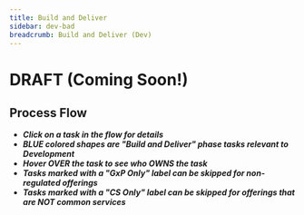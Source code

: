 ```yaml
---
title: Build and Deliver
sidebar: dev-bad
breadcrumb: Build and Deliver (Dev)
---
```


# DRAFT (Coming Soon!)

Process Flow
------------
- _**Click on a task in the flow for details**_
- _**BLUE colored shapes are "Build and Deliver" phase tasks relevant to Development**_
- _**Hover OVER the task to see who OWNS the task**_
- _**Tasks marked with a "GxP Only" label can be skipped for non-regulated offerings**_
- _**Tasks marked with a "CS Only" label can be skipped for offerings that are NOT common services**_

<!--
![Build and Deliver Value Stream Process Flow](https://pages.github.ibm.com/watson-health-playbook/resources/images/vs/flows/vs-build-and-deliver.jpg)
-->

<svg xmlns="http://www.w3.org/2000/svg" xmlns:xlink="http://www.w3.org/1999/xlink" viewBox="0 0 720 3601">
    <defs>
      <style>
        svg {
          background-image: url(https://pages.github.ibm.com/watson-health-playbook/resources/images/vs/flows/vs-build-and-deliver-dev.jpg);
          background-size: 100% 100%;
          background-repeat: no-repeat;
          max-width: 900px;
          width: 90%;
        }
        path {
          fill: transparent;
          cursor: pointer;
          transition: fill 0.2s;
        }
        svg a:focus,
        svg a:hover {
          outline: none;
        }
        svg a:focus path,
        svg a:hover path {
          fill: rgba(255,255,0, 0.15);
          cursor: pointer;
       }
      </style>
    </defs>
    <g>
      <a xlink:href="{{ site.baseurl }}/dev/build-and-deliver/initialize-new-analytics-project-charter/" target="_self">
        <title>OWNER: Project Manager - Initialize New Analytics Project Charter</title>
        <path d="m576.96 214.61-123.54-0.27513 0.41271-207.04 244.18 0.27514 0.27513 109.92h-121.89z"/>
      </a>
    </g>
    <g>
      <a xlink:href="{{ site.baseurl }}/dev/build-and-deliver/create-risk-management-plan/" target="_self">
        <title>OWNER: Project Manager - Create Risk Management Plan</title>
        <path d="m588.71 208.02 99.221-0.3891 0.7782-74.319h-99.61z"/>
      </a>
    </g>
    <g>
      <a xlink:href="{{ site.baseurl }}/om/build-and-deliver/submit-list-of-suppliers/" target="_self">
        <title>OWNER: Offering Manager - Submit list of suppliers</title>
        <path d="m590.46 246.93 79.961 0.58366 1.9455 9.9221 3.891 5.8366 9.9221 4.2801h5.642l-0.3891 54.669h-101.17z"/>
      </a>
    </g>
    <g>
      <a xlink:href="{{ site.baseurl }}/dev/build-and-deliver/submit-list-of-tools/" target="_self">
        <title>OWNER: Tools Team - Submit list of tools</title>
        <path d="m464.98 322.22-0.58366-75.291h83.074v7.0039l1.9455 6.0311 4.2801 4.4747 6.8093 2.9183 3.6965 0.97276 0.77821 54.28z"/>
      </a>
    </g>
    <g>
      <a xlink:href="{{ site.baseurl }}/dev/build-and-deliver/start-contribution-package/" target="_self">
        <title>OWNER: Dev Lead - Start Contribution Package</title>
        <path d="m203.7 337.98v-105.06l1.751-4.0856 4.4747-1.9455 12.451-0.38911 216.34 0.19456 9.533 1.9455 4.0856 3.6965 1.5564 4.6692 0.3891 95.719-2.5292 1.751-5.642 3.1128-21.012 0.58365-12.451 0.97276z"/>
      </a>
    </g>
    <g>
      <a xlink:href="{{ site.baseurl }}/dev/build-and-deliver/user-requirements-specification/" target="_self">
        <title>OWNER: Architect - User Requirements Specification</title>
        <path d="m84.742 323.42-0.41271-76.213 100.01 0.41271 0.96298 75.663z"/>
      </a>
    </g>
    <g>
      <a xlink:href="{{ site.baseurl }}/om/build-and-deliver/project-kick-off/" target="_self">
        <title>OWNER: Offering Manager - Project Kick-Off</title>
        <path d="m84.742 427.29v-75.388l99.325 0.82542 1.1006 74.287z"/>
      </a>
    </g>
    <!--
       foreignObject is used to set a placeholder point on the image at an x,y coordinate.
       Then an "id" label is assigned to this point. In this document, there are two such points, there first
       is just below called "back-to-main-flow" and the second is called "begin-monthly-reviews". Then
       second point is located near the bottom of the image. These provide anchors that we can "skip to"
       when a section of the page is clicked on.
    -->
    <foreignObject x="258" y="95" width="1" height="1">
      <div id="back-to-main-flow" xmlns="http://www.w3.org/1999/xhtml"></div>
    </foreignObject>
    <!--
       The following link ref is used to "jump to" the foreignObject label at the end of the page.
    -->
    <g>
      <a xlink:href="#begin-monthly-reviews" target="_self">
        <title>OWNER: Offering Manager - See "Begin Monthly Reviews"</title>
        <path d="m260.89 357.92 4.9611 0.63229 5.4961 1.751 5.0097 2.8696 5.1556 3.6965 3.7451 4.2315 3.356 5.5934 1.751 4.0856 0.77821 4.5233v10.506l-2.6751 7.5875-5.0097 6.6634-5.7393 5.4474-6.6148 3.5019-6.2743 1.5564-11.187-0.0486-5.8852-1.4105-5.3502-3.5506-5.4961-4.9611-2.9669-3.9397-2.4319-5.0097-1.7996-5.5447-0.48638-4.4747v-6.9552l0.92412-5.7879 3.5992-6.4688 3.5992-4.2801 4.7179-4.6206 6.3229-3.1615 3.9883-1.3132 5.2043-0.92412z"/>
      </a>
    </g>
    <g>
      <a xlink:href="{{ site.baseurl }}/dev/build-and-deliver/whct-coc-team-review/" target="_self">
        <title>OWNER: Architect - WHCT CoC Team Review</title>
        <path d="m337.59 351.63 100.7 0.27513v75.113l-100.98 0.27514z"/>
      </a>
    </g>
    <g>
      <a xlink:href="{{ site.baseurl }}/dev/build-and-deliver/confirm-sprb-review-completed/" target="_self">
        <title>OWNER: Dev Lead - Confirm SPRB Review Completed</title>
        <path d="m462.78 427.29v-75.113l99.6 0.55028 0.55028 74.837z"/>
      </a>
    </g>
    <g>
      <a xlink:href="{{ site.baseurl }}/dev/build-and-deliver/cdt-orb-review/" target="_self">
        <title>OWNER: Dev Lead - CDT ORB Review</title>
        <path d="m587.69 352.18 101.53-0.27514-0.82542 75.938-100.15-0.27513z"/>
      </a>
    </g>
    <g>
      <a xlink:href="{{ site.baseurl }}/dev/build-and-deliver/provision-cdt-environment/" target="_self">
        <title>OWNER: Operations - Create or Provision CDT Environment</title>
        <path d="m588.52 466.97 99.61 0.3891 0.77821 75.681-100.97-0.19455z"/>
      </a>
    </g>
    <g>
      <a xlink:href="{{ site.baseurl }}/dev/build-and-deliver/design-input-detailed-req/" target="_self">
        <title>OWNER: Architect - Design Input Detailed Requirements</title>
        <path d="m462.23 542.3v-74.562l99.875 0.27513 1.1006 74.012z"/>
      </a>
    </g>
    <g>
      <a xlink:href="{{ site.baseurl }}/dev/build-and-deliver/approve-design-input/" target="_self">
        <title>OWNER: Project Manager - Approve Design Input</title>
        <path d="m338.42 543.12-1.1006-74.837h83.917v6.6033l2.7514 7.1536 6.053 4.9525 7.979 2.7514 0.82541 53.377z"/>
      </a>
    </g>
    <g>
      <a xlink:href="{{ site.baseurl }}/dev/build-and-deliver/design-input-detailed-req/" target="_self">
        <title>OWNER: Architect - Send HL-SL-DL to Dev</title>
        <path d="m259.73 542.85-50.35-37.969 50.9-35.768 49.25 35.768z"/>
      </a>
    </g>
    <g>
      <a xlink:href="{{ site.baseurl }}/dev/build-and-deliver/doc-system-arch-spec/" target="_self">
        <title>OWNER: Architect - Document System Architecture Specification</title>
        <path d="m83.642 467.73h80.34v6.6033l3.3016 8.8044 7.7038 4.9525 10.18 1.6508-0.27514 52.276-100.98 0.55027z"/>
      </a>
    </g>
    <g>
      <a xlink:href="{{ site.baseurl }}/dev/build-and-deliver/start-recording-risk-analysis/" target="_self">
        <title>OWNER: Project Manager - Start Recording Risk Analysis</title>
        <path d="m85.017 664.46v-75.388h82.266l0.55027 7.979 2.2011 8.8044 6.3282 5.2276 8.5293 2.2011-0.55027 51.176z"/>
      </a>
    </g>
    <g>
      <a xlink:href="{{ site.baseurl }}/dev/build-and-deliver/planning-req-design-review/" target="_self">
        <title>OWNER: Architect - Planning Requirements Design Review</title>
        <path d="m209.93 664.18v-74.837l77.589 0.55028-0.27514 7.979 2.7514 8.2541 6.6033 5.5028 7.1536 1.6508 6.3282-1.1006-0.27514 52.001z"/>
      </a>
    </g>
    <g>
      <a xlink:href="{{ site.baseurl }}/dev/build-and-deliver/doc-v-and-v-plan/" target="_self">
        <title>OWNER: Test Lead - Document Verification and Validation Plan</title>
        <path d="m338.14 664.46 0.27513-75.113h84.467l-1.1006 6.6033 2.4762 9.0795 6.8784 5.2276 6.6033 2.4762h1.3757l-0.82541 51.451z"/>
      </a>
    </g>
    <g>
      <a xlink:href="{{ site.baseurl }}/dev/build-and-deliver/create-groom-stories-design-output/" target="_self">
        <title>OWNER Dev Lead - Create-Groom Stories (Define Design Output)</title>
        <path d="m338.69 769.01-0.27514-76.488 99.875 0.55027 1.1006 76.213z"/>
      </a>
    </g>
    <g>
      <a xlink:href="{{ site.baseurl }}/dev/build-and-deliver/implement-stories/" target="_self">
        <title>OWNER: Dev Lead - Implement Stories</title>
        <path d="m210.5 850.62 100.97 0.19455v75.097l-100.39 0.3891z"/>
      </a>
    </g>
    <g>
      <a xlink:href="{{ site.baseurl }}/dev/build-and-deliver/review-and-approve-design-output/" target="_self">
        <title>OWNER: Architect - Review and Approve Design Output</title>
        <path d="m336.77 926.89-0.19455-75.486 80.544 0.58365-0.3891 7.9766 4.0856 7.9766 7.5875 4.2801 8.3657 1.1673 0.38911 53.307z"/>
      </a>
    </g>
    <g>
      <a xlink:href="{{ site.baseurl }}/dev/build-and-deliver/testing/" target="_self">
        <title>OWNER: Test Lead - Testing</title>
        <path d="m474.71 927.08 99.805-0.58366v-75.291l-101.17 0.19455z"/>
      </a>
    </g>
    <g>
      <a xlink:href="{{ site.baseurl }}/dev/build-and-deliver/code-reviews/" target="_self">
        <title>OWNER: Dev Lead - Code Reviews</title>
        <path d="m153.5 1085.8 0.38911-75.097 99.805 0.3891 0.97276 74.902z"/>
      </a>
    </g>
    <g>
      <a xlink:href="{{ site.baseurl }}/dev/build-and-deliver/complete-sec-eng-virus-scans-impl/" target="_self">
        <title>OWNER: Security Lead - Complete Secure Engineering Virus Scans (Code Scans)</title>
        <path d="m279.38 1086v-75.292l99.027-0.1945 1.3619 75.486z"/>
      </a>
    </g>
    <g>
      <a xlink:href="{{ site.baseurl }}/dev/build-and-deliver/database-reviews/" target="_self">
        <title>OWNER: Architect - Database Reviews</title>
        <path d="m403.35 1010.3 100.15 0.5503 1.6508 75.388-101.25 0.2751z"/>
      </a>
    </g>
    <g>
      <a xlink:href="{{ site.baseurl }}/dev/build-and-deliver/architecture-reviews/" target="_self">
        <title>OWNER: Architect - Architecture Reviews</title>
        <path d="m529.64 1087.1-0.55028-76.213h101.25l-0.82541 75.388z"/>
      </a>
    </g>
    <g>
      <a xlink:href="{{ site.baseurl }}/dev/build-and-deliver/doc-and-approve-validation-build-standard/" target="_self">
        <title>OWNER: Test Lead - Document and Approve Validation Build Standard</title>
        <path d="m337.35 1217.5 0.77821-71.984 1.5564-2.7237 5.2529-0.7782 78.599 0.3891v6.8093l4.0856 9.1439 6.0311 4.0856 5.2529 2.1401-0.97276 48.443-0.58366 2.7237-2.9183 1.9455h-3.6965z"/>
      </a>
    </g>
    <g>
      <a xlink:href="{{ site.baseurl }}/dev/build-and-deliver/install-build-to-formal-v-and-v/" target="_self">
        <title>OWNER: Operations - Install Build to Formal V&V</title>
        <path d="m464.01 1217.7 0.19455-75.486 82.879 0.3891 0.97276 7.1984 3.6965 7.9766 7.5875 4.8638 6.0311 2.1401 0.58366 52.918z"/>
      </a>
    </g>
    <g>
      <a xlink:href="{{ site.baseurl }}/dev/build-and-deliver/review-and-approve-install-ver-protocol-exe-records/" target="_self">
        <title>OWNER: Test Lead - Review and Approval of Install Verification Protocol Execution Records</title>
        <path d="m589.88 1217.4v-75.292l83.268-0.1945 0.58366 5.4474 3.6965 5.0584 5.0583 3.5019 7.5875 2.3346 0.19455 59.338z"/>
      </a>
    </g>
    <g>
      <a xlink:href="{{ site.baseurl }}/dev/build-and-deliver/doc-and-approve-pre-exe-v-and-v-test-protocols/" target="_self">
        <title>OWNER: Test Lead - Document and Approve Pre-Execution V&V Test Protocols</title>
        <path d="m592.1 1319.8 0.27513-75.112 83.642 0.2751 1.3757 8.5293 4.1271 6.8784 6.6033 3.5768 4.4022 1.6508-0.27514 54.202z"/>
      </a>
    </g>
    <g>
      <a xlink:href="{{ site.baseurl }}/dev/build-and-deliver/v-and-v-readiness-design-review/" target="_self">
        <title>OWNER: Test Lead - V&V Readiness Design Review</title>
        <path d="m466.53 1319.5-0.19455-74.513 81.517-0.3891 1.5564 7.9766 3.5019 5.8365 6.0311 4.2802 5.642 1.9455 3.5019-0.1946-0.7782 55.642z"/>
      </a>
    </g>
    <g>
      <a xlink:href="{{ site.baseurl }}/dev/build-and-deliver/v-and-v-test-execution/" target="_self">
        <title>OWNER: Test Lead - V&V Test Execution</title>
        <path d="m337.35 1243.8 86.965 0.3891 0.19455 7.7821 3.6965 7.0039 7.9766 5.642 2.1401 0.7782-0.19456 54.474-100.58-0.1945z"/>
      </a>
    </g>
    <g>
      <a xlink:href="{{ site.baseurl }}/dev/build-and-deliver/review-and-approve-v-and-v-test-protocol-exe-recs/" target="_self">
        <title>OWNER: Test Lead - Review and Approve V&V Test Protocol Execution Records</title>
        <path d="m210.5 1319.9 0.19455-75.097 81.323 0.1946 1.751 8.1711 5.4474 8.3657 8.5603 3.502 2.7237 0.1945v54.474z"/>
      </a>
    </g>
    <g>
      <a xlink:href="{{ site.baseurl }}/dev/build-and-deliver/doc-v-and-v-summary-report/" target="_self">
        <title>OWNER: Test Lead - Document V&V Summary Report</title>
        <path d="m85.214 1319.3 0.19455-74.513 83.268-0.1945v6.2256l3.1128 7.1984 5.642 4.6693 7.5875 2.5291 0.19456 54.28z"/>
      </a>
    </g>
    <g>
      <a xlink:href="{{ site.baseurl }}/dev/build-and-deliver/analytics-and-informatics-impact-analysis/" target="_self">
        <title>OWNER: Dev Lead - Analytics and Informatics Impact Analysis</title>
        <path d="m74.837 1800.2v-190.4l0.82541-3.8519 5.2276-7.4287 12.381-1.926 8.2541-0.2751 209.1 1.1005 6.6033 1.926 3.0265 4.4022 1.926 3.8519 0.82541 176.36-1.3757 6.053-4.4022 6.8785-12.931 3.5767-7.1536 0.2752z"/>
      </a>
    </g>
    <g>
      <a xlink:href="{{ site.baseurl }}/dev/build-and-deliver/analytics-action-plan/" target="_self">
        <title>OWNER: Project Manager - Analytics and Informatics Impact Analysis Action Plan</title>
        <path d="m500.39 1717.9 100.78 0.1946-0.19455 76.07-100.39-0.9728z"/>
      </a>
    </g>
    <g>
      <a xlink:href="{{ site.baseurl }}/dev/build-and-deliver/ac-review-of-contribution-package/" target="_self">
        <title>OWNER: Architect - AC Review of Contribution Package</title>
        <path d="m347.51 1393.1h259.86l13.451 3.9424 4.8653 11.828 0.85857 171.5-3.4343 11.335-13.451 3.4499-262.44-0.9859z"/>
      </a>
    </g>
    <g>
      <a xlink:href="{{ site.baseurl }}/dev/build-and-deliver/ac-review-action-plan/" target="_self">
        <title>OWNER: Project Manager - AC Review Action Plan</title>
        <path d="m500.05 1689.4-0.55027-70.986 1.6508-2.4762 2.7514-1.3757 78.689 0.8254-0.27514 6.053 4.1271 7.4288 6.8784 6.3281 6.6033 0.8254 0.55028 52.001-3.8519 1.926-5.7779 0.5503z"/>
      </a>
    </g>
    <g>
      <a xlink:href="{{ site.baseurl }}/dev/build-and-deliver/staging-orb-review/" target="_self">
        <title>OWNER: Dev Lead - Staging ORB Review</title>
        <path d="m209.93 1952.7 0.82541-72.361 4.6773-3.0265h94.647l0.55027 72.361-4.9525 3.3017z"/>
      </a>
    </g>
    <g>
      <a xlink:href="{{ site.baseurl }}/dev/build-and-deliver/promote-offering-to-staging/" target="_self">
        <title>OWNER: Operations - Promote Offering to Staging</title>
        <path d="m85.293 1951.8-0.27514-75.112h94.097l4.5398 1.3757 1.7884 3.4392 0.55027 2.3387-0.82541 65.208-3.0672 2.128-6.1284 1.1673-2.9104 0.2815z"/>
      </a>
    </g>
    <g>
      <a xlink:href="{{ site.baseurl }}/dev/build-and-deliver/demo-to-sponsors/" target="_self">
        <title>OWNER: Dev Lead - Demo to Sponsors</title>
        <path d="m84.605 1976.5 97.949 0.5503 2.6138 2.2011 0.82541 3.1641-0.55027 66.858-1.7884 2.7514-3.7144 1.2381-95.748-0.4127z"/>
      </a>
    </g>
    <g>
      <a xlink:href="{{ site.baseurl }}/dev/build-and-deliver/lessons-learned-retrospective/" target="_self">
        <title>OWNER: Project Manager - Lessons Learned Retrospective</title>
        <path d="m209.34 1976.5h101.75v75.875h-101.75z"/>
      </a>
    </g>
    <g>
      <a xlink:href="{{ site.baseurl }}/dev/build-and-deliver/complete-sec-eng-virus-scans-staging/" target="_self">
        <title>OWNER: Security Lead - Complete Secure Engineering Virus Scans (Staging Environment)</title>
        <path d="m337.55 2053v-76.653l96.498 0.1945 2.3346 1.3619 1.3619 3.1128 0.58366 69.26-1.9455 2.3346-2.5292 0.1946-3.5019 0.3891z"/>
      </a>
    </g>
    <g>
      <a xlink:href="{{ site.baseurl }}/dev/build-and-deliver/release-readiness-review/" target="_self">
        <title>OWNER: Dev Lead - Release Readiness Review</title>
        <path d="m465.95 2051.8 0.13757-71.261 1.926-2.6138 3.4392-1.1005 94.785-0.2752-0.13757 71.673-1.6508 2.7514-4.6773 1.1006-10.868 0.6878z"/>
      </a>
    </g>
    <g>
      <a xlink:href="{{ site.baseurl }}/dev/build-and-deliver/integration-testing/" target="_self">
        <title>OWNER: Test Lead - Integration Testing</title>
        <path d="m591.63 2052.6 0.19455-76.653 100.78 0.5836-0.97276 76.653z"/>
      </a>
    </g>
    <g>
      <a xlink:href="{{ site.baseurl }}/dev/build-and-deliver/external-penetration-testing/" target="_self">
        <title>OWNER: Operations - External Penetration Testing on Staging</title>
        <path d="m453.43 2174.4 1.1006-100.43 250.1 0.8254 0.55027 95.198-3.8519 2.7514-8.5293 1.6508-16.508 0.2751z"/>
      </a>
    </g>
    <g>
      <a xlink:href="{{ site.baseurl }}/dev/build-and-deliver/gather-sec-ops-evidence/" target="_self">
        <title>OWNER: Security Lead - Gather SecOps Evidence</title>
        <path d="m338.56 2162.7-0.27514-74.012 3.4392-1.926 92.996 0.2751 2.7514 1.1006 1.1006 2.3387 0.13757 70.022-2.4762 2.4762-3.5768 0.8254z"/>
      </a>
    </g>
    <g>
      <a xlink:href="{{ site.baseurl }}/dev/build-and-deliver/final-health-check-vulnerability-scans/" target="_self">
        <title>OWNER: Security Lead - Final Health Check Vulnerability Scans</title>
        <path d="m210.21 2163.3-0.4127-76.213 97.536 0.6879 2.889 2.2011 0.68784 2.0635-0.27514 67.821-2.0635 2.889-3.0265 1.3756z"/>
      </a>
    </g>
    <g>
      <a xlink:href="{{ site.baseurl }}/dev/build-and-deliver/l1-l2-l3-training/" target="_self">
        <title>OWNER: Dev Lead - Support Training (L1 L2 L3)</title>
        <path d="m84.055 2163.3 0.55028-75.8 100.84 0.6879-0.27514 75.8z"/>
      </a>
    </g>
    <g>
      <a xlink:href="{{ site.baseurl }}/dev/build-and-deliver/ibm-cloud-framework-review/" target="_self">
        <title>OWNER: Architect - IBM Cloud Framework Review</title>
        <path d="m84.742 2268 100.15-0.2752 1.6508 74.287-101.25 0.2751z"/>
      </a>
    </g>
    <g>
      <a xlink:href="{{ site.baseurl }}/compliance/build-and-deliver/hipaa-evidence-closure/" target="_self">
        <title>OWNER: Compliance - HIPAA Evidence Closure</title>
        <path d="m592.65 2342.9 0.41271-73.049 1.926-2.0635 3.0265-0.1376 91.346 0.2752 3.8519 3.164 0.13757 67.409-1.6508 3.5768-3.4392 1.1006-4.5398 0.1375z"/>
      </a>
    </g>
    <g>
      <a xlink:href="{{ site.baseurl }}/compliance/build-and-deliver/gdpr-evidence-closure/" target="_self">
        <title>OWNER: Compliance - GDPR Evidence Closure</title>
        <path d="m84.605 2458.8 0.41271-75.938 99.6 0.2751 0.55028 75.938z"/>
      </a>
    </g>
    <g>
      <a xlink:href="{{ site.baseurl }}/compliance/build-and-deliver/final-validate-information-gov-catalog/" target="_self">
        <title>OWNER: Compliance - Final Validate Information Gov Catalog</title>
        <path d="m598.05 2459.6 0.3891-75.875h100.58l-0.77821 75.875z"/>
      </a>
    </g>
    <g>
      <a xlink:href="{{ site.baseurl }}/dev/build-and-deliver/analytics-and-informatics-initiate-method-guide-white-paper/" target="_self">
        <title>OWNER: Dev Lead - Analytics and Informatics Initiate Methodology Guide and White Paper</title>
        <path d="m331.91 2311.5 116.73-0.3891 1.9455 225.68-119.84-0.3891z"/>
      </a>
    </g>
    <g>
      <a xlink:href="{{ site.baseurl }}/compliance/build-and-deliver/psra-evidence-closure/" target="_self">
        <title>OWNER: Compliance - PSRA Evidence Closure</title>
        <path d="m85.214 2584.1 0.58366-70.428 1.9455-4.0856 3.5019-0.3891 90.856 0.1946 3.5019 3.1128-0.58366 68.482-1.9455 2.9183-5.8366 0.9727z"/>
      </a>
    </g>
    <g>
      <a xlink:href="{{ site.baseurl }}/dev/build-and-deliver/common-services-readiness-review/" target="_self">
        <title>OWNER: Dev Lead - Common Services Readiness Review</title>
        <path d="m598.05 2583.5-0.19455-72.179 2.7237-1.751 4.8638-1.5564 72.179 0.7782-0.97276 5.0584 0.77821 9.1439 4.4747 6.0311 8.1712 5.0583 5.8365 0.1946 2.7237-0.9728-0.58366 47.082-2.1401 2.9183-3.891 0.7782z"/>
      </a>
    </g>
    <g>
      <a xlink:href="{{ site.baseurl }}/dev/build-and-deliver/operational-readiness-checkpoint/" target="_self">
        <title>OWNER: Operations - Operational Readiness Checkpoint</title>
        <path d="m84.742 2712.2 0.96298-73.049 2.4762-1.7884 97.124 0.4127 0.27513 71.398-0.96298 2.8889-3.8519 0.8254z"/>
      </a>
    </g>
    <g>
      <a xlink:href="{{ site.baseurl }}/dev/build-and-deliver/final-sprb-board-review/" target="_self">
        <title>OWNER: Architect - Final SPRB Review</title>
        <path d="m266.92 2712.3-0.3891-75.681 96.692 0.5837 3.5019 1.751 0.97276 2.9182-0.58365 66.537-2.7237 3.5019-4.6692 0.7782z"/>
      </a>
    </g>
    <g>
      <a xlink:href="{{ site.baseurl }}/dev/build-and-deliver/validate-all-data-approvals-received/" target="_self">
        <title>OWNER: Test Lead - Validate all Data Approvals Received</title>
        <path d="m597.66 2712.9 0.19455-71.984 2.5292-2.9183 4.0856-1.3619 93.774 0.7783 1.1673 71.4-1.9455 3.3074-5.0584 1.3618z"/>
      </a>
    </g>
    <g>
      <a xlink:href="{{ site.baseurl }}/dev/build-and-deliver/approve-risk-analysis/" target="_self">
        <title>OWNER: Project Manager - Approve Risk Analysis</title>
        <path d="m84.055 2842.4 81.166 0.8254 0.13757 6.4658 2.7514 6.7408 5.6403 5.2277 6.7409 2.4762 4.8149 0.5503 0.82541 53.514-102.21 0.4127z"/>
      </a>
    </g>
    <g>
      <a xlink:href="{{ site.baseurl }}/dev/build-and-deliver/approve-risk-management-report/" target="_self">
        <title>OWNER: Project Manager - Approve Risk Management Report</title>
        <path d="m209.79 2918.9v-73.049l1.7884-1.7883 3.9895-1.6509 81.028 0.4127-0.82541 6.1906 2.4762 7.016 4.5398 5.3652 7.2912 3.5768-0.13757 49.662-0.96298 2.0636-4.5398 1.7884-5.7779 0.4127z"/>
      </a>
    </g>
    <g>
      <a xlink:href="{{ site.baseurl }}/dev/build-and-deliver/update-tools-use-and-versions/" target="_self">
        <title>OWNER: Tools Team - Update Tools List and Versions</title>
        <path d="m337.55 2918.9 0.3891-73.93 2.3346-2.3346 6.4202-0.9727 77.042 1.1673 0.58365 6.0311 3.3074 9.3384 6.2256 4.4747 5.4474 2.5292-0.7782 48.638-1.9455 3.891-3.6965 0.9728-14.98 0.7782z"/>
      </a>
    </g>
    <g>
      <a xlink:href="{{ site.baseurl }}/dev/build-and-deliver/design-transfer-design-review/" target="_self">
        <title>OWNER: Projet Manager - Design Transfer Design Review</title>
        <path d="m465.37 2918.5c0-0.7782 1.3619-75.875 1.3619-75.875l79.377 0.1946-0.19455 6.6147 2.5292 6.2257 3.6965 5.4474 8.5603 3.891 6.2256 0.3891-0.58365 48.443-1.5564 3.891-2.7237 0.7782z"/>
      </a>
    </g>
    <g>
      <a xlink:href="{{ site.baseurl }}/dev/build-and-deliver/doc-and-approve-prod-build-standard/" target="_self">
        <title>OWNER: Project Manager - Document and Approve Production Build Standard</title>
        <path d="m591.41 2918.5 0.96298-76.626 78.414 0.5502-0.27514 6.0531 2.2011 7.7038 5.9155 6.1906 7.979 2.3387h5.6403l0.41271 48.837-1.926 3.1641-2.7514 1.5132-4.2646 0.2752z"/>
      </a>
    </g>
    <g>
      <a xlink:href="{{ site.baseurl }}/dev/build-and-deliver/doc-and-approve-device-master-record/" target="_self">
        <title>OWNER: Project Manager - Document and Approve Device Master Record</title>
        <path d="m591.05 2944.2 78.988 0.1945 1.751 9.7276 2.3346 3.6965 5.8366 5.0583 8.1712 2.7237 4.0856-0.5836 0.38911 51.751-3.6965 3.1128-5.2529 0.9728-12.062-0.1946-81.128-0.3891z"/>
      </a>
    </g>
    <g>
      <a xlink:href="{{ site.baseurl }}/dev/build-and-deliver/final-review-and-approval-of-install-ver-protocol-exe-records/" target="_self">
        <title>OWNER: Test Lead - Final Review and Approval of Install Verification Protocol Execution Records</title>
        <path d="m466.15 3020.5 0.3891-73.735 3.1128-2.14 4.8638-0.1946h70.039l1.751 10.311 5.0583 6.2257 6.6148 3.6965 9.1439-0.3891 0.58365 51.945-2.3346 3.1129-2.9183 1.3618z"/>
      </a>
    </g>
    <g>
      <a xlink:href="{{ site.baseurl }}/dev/build-and-deliver/doc-and-approve-servicing-work-instructions/" target="_self">
        <title>OWNER: Project Manager - Document and Approve Servicing Work Instructions</title>
        <path d="m341.63 3020.1 0.58366-71.984 2.5292-2.7237 4.2801-1.1673 71.4 0.5836 1.1673 7.5875 3.1128 6.0311 6.4202 4.4747 6.6148 1.751 4.6692-0.5837-0.19455 51.556-1.3619 3.1128-2.7237 1.751z"/>
      </a>
    </g>
    <g>
      <a xlink:href="{{ site.baseurl }}/dev/build-and-deliver/doc-and-approve-device-history-record/" target="_self">
        <title>OWNER: Project Manager - Document and Approve Device History Record</title>
        <path d="m215.17 3020.1 0.3891-71.4 1.5564-2.9182 4.6692-1.1673 72.957 0.5836 1.751 7.5875 3.5019 6.0311 5.8366 4.4747 8.3657 1.751 1.751-0.1946 0.19455 51.751-2.1401 2.9182-2.7237 0.7782z"/>
      </a>
    </g>
    <g>
      <a xlink:href="{{ site.baseurl }}/dev/build-and-deliver/doc-and-approve-design-history-file/" target="_self">
        <title>OWNER: Project Manager - Document and Approve Design History File</title>
        <path d="m83.463 3020.7 0.97276-74.319 1.5564-2.14 4.2801-1.5565 2.5292 0.3891 70.233 0.5837 0.58366 7.9766 2.7237 5.2529s4.4747 4.0856 4.8638 4.8638 5.0583 1.751 5.0583 1.751l9.3385 0.9727 0.19455 48.832-0.77821 3.891-4.4747 2.1401-9.7276 1.1673z"/>
      </a>
    </g>
    <g>
      <a xlink:href="{{ site.baseurl }}/dev/build-and-deliver/final-check-all-tools-assessed-and-validated/" target="_self">
        <title>OWNER: Tools Team - Final Check - Ensure all tools are assessed</title>
        <path d="m83.657 3120.3 0.97276-71.4 2.5292-1.7509 4.8638-2.1401 73.93 1.1673-0.97276 7.393 1.9455 6.4202 6.2257 6.8093 8.7548 2.7237h3.891l-0.19455 49.805-1.3619 1.5564z"/>
      </a>
    </g>
    <g>
      <a xlink:href="{{ site.baseurl }}/dev/build-and-deliver/release-readiness-design-review/" target="_self">
        <title>OWNER: Dev Lead - Release Readiness Design Review</title>
        <path d="m209.52 3122.1 0.13757-76.076 86.806 0.2751-0.82541 6.3282 1.926 6.4657 4.2646 6.1906 7.1536 3.7144 2.4762 0.6878-0.13757 52.001z"/>
      </a>
    </g>
    <g>
      <a xlink:href="{{ site.baseurl }}/dev/build-and-deliver/add-client-install-to-distribution-log/" target="_self">
        <title>OWNER: Project Manager - Add Client Install to Distribution Log</title>
        <path d="m337.94 3122 0.19456-72.568 1.751-2.7237 3.5019-1.5565 80.933 1.1673v7.7821l2.5292 8.7548 7.5875 5.642 3.891 1.1673-0.58366 48.054-0.7782 2.7237-3.6965 1.3619z"/>
      </a>
    </g>
    <g>
      <a xlink:href="{{ site.baseurl }}/dev/build-and-deliver/product-and-doc-identified-risks/" target="_self">
        <title>OWNER: Project Manager - Product and Document Identified Risks</title>
        <path d="m465.95 3120.9-0.13757-74.837 81.028 0.1376-0.4127 6.4657 0.96298 5.3652 3.1641 4.8149 4.9525 4.6773 6.053 2.0636 5.6403-0.8255-0.96298 53.102z"/>
      </a>
    </g>
    <g>
      <a xlink:href="{{ site.baseurl }}/dev/build-and-deliver/ensure-suppliers-are-on-approved-suppliers-list/" target="_self">
        <title>OWNER: Project Manager - Ensure Suppliers are on Approved Suppliers List</title>
        <path d="m591.82 3045.2 98.362 0.2751 2.6138 2.3387 0.27514 70.848-2.6138 2.889-98.637-0.1376z"/>
      </a>
    </g>
    <g>
      <a xlink:href="{{ site.baseurl }}/dev/build-and-deliver/release-stories-to-production/" target="_self">
        <title>OWNER: Operations - Release Stories to Production</title>
        <path d="m692.41 3147.3v72.568l-1.751 2.7237-1.9455 1.1673-96.887-0.1945 0.77821-73.735 2.3346-2.3346z"/>
      </a>
    </g>
    <g>
      <a xlink:href="{{ site.baseurl }}/dev/build-and-deliver/execute-install-verification-tests/" target="_self">
        <title>OWNER: Test Lead - Execute Install Verification Tests</title>
        <path d="m465.37 3148.1h81.712l-2.3346 7.5876 2.7237 9.3384 6.6148 7.1984 7.9766 1.751 4.2801-0.7782-1.5564 47.276-1.9455 2.7238h-98.249z"/>
      </a>
    </g>
    <g>
      <a xlink:href="{{ site.baseurl }}/dev/build-and-deliver/add-to-service-catalog/" target="_self">
        <title>OWNER: Operations - Add to Service Catalog</title>
        <path d="m338.14 3223.5-0.27514-72.361 3.0265-3.8519 7.979-0.2751 87.219 0.5502 3.3016 4.6774-0.55028 68.509-2.2011 1.926-3.3016 1.3757z"/>
      </a>
    </g>
    <g>
      <a xlink:href="{{ site.baseurl }}/dev/build-and-deliver/refresh-catalog/" target="_self">
        <title>OWNER: Operations - Refresh Catalog</title>
        <path d="m212.06 3222-0.58366-72.957 2.5292-1.9455 4.0856-0.7782 89.494 0.7782 4.2801 1.7509 1.1673 7.9767-1.1673 64.007-2.3346 2.3347z"/>
      </a>
    </g>
    <g>
      <a xlink:href="{{ site.baseurl }}/om/build-and-deliver/launch-readiness/" target="_self">
        <title>OWNER: Offering Manager - Launch Readiness</title>
        <path d="m84.63 3223.2 0.77821-75.875 100 0.1946 0.19455 76.653z"/>
      </a>
    </g>
    <g>
      <a xlink:href="{{ site.baseurl }}/dev/build-and-deliver/release-stories-to-customer/" target="_self">
        <title>OWNER: Operations - Release Stories to Customer</title>
        <path d="m84.825 3248.7 79.183 0.9728 0.97276 4.8638 0.97276 5.0583 6.0311 5.642 7.1984 3.3074 5.642-0.1946 0.38911 53.307-2.9183 3.1128-5.2529 0.5837-92.607-0.5837z"/>
      </a>
    </g>
    <!--
       This foreignObject is used when you click on a section of the image near the top, which
       then causes the browser to jump to the following point.
    -->
    <foreignObject x="111" y="3452" width="1" height="1">
      <div id="begin-monthly-reviews" xmlns="http://www.w3.org/1999/xhtml"></div>
    </foreignObject>
    <g>
    <!--
       The following reference provides a spot at the bottom of the page that when clicked on,
       will cause the page to jump to the "back-to-main-flow" foreignObject at the top of
       the page.
    -->
      <a xlink:href="#back-to-main-flow" target="_self">
        <title>Back to main flow</title>
        <path d="m118.87 3502.9 32.49 0.3891 15.953 26.654-15.175 29.572-34.047-0.1945-17.315-27.626z"/>
      </a>
    </g>
    <g>
      <a xlink:href="{{ site.baseurl }}/om/build-and-deliver/discuss-portfolio/" target="_self">
        <title>OWNER: Offering Manager - Discuss Portfolio</title>
        <path d="m193.77 3395.9 261.48 1.1673-0.38911 196.5-260.7 0.3891z"/>
      </a>
    </g>
    <g>
      <a xlink:href="{{ site.baseurl }}/om/build-and-deliver/prioritize-detailed-req/" target="_self">
        <title>OWNER: Offering Manager - Prioritize Detailed Level Requirements</title>
        <path d="m464.98 3415 100.7 0.8254v75.388l-100.98-0.5502z"/>
      </a>
    </g>
    <g>
      <a xlink:href="{{ site.baseurl }}/om/build-and-deliver/ask-commit-process/" target="_self">
        <title>OWNER: Offering Manager - 4 week ask-commit process</title>
        <path d="m591.55 3490.9 0.82541-72.774 3.7144-3.0265h7.979l88.182 0.2751-0.13757 73.599-2.8889 2.4763h-3.4392z"/>
      </a>
    </g>
  </svg>
